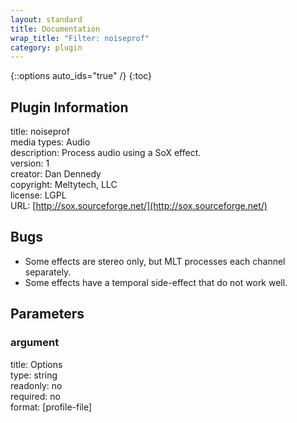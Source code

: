 ```yaml
---
layout: standard
title: Documentation
wrap_title: "Filter: noiseprof"
category: plugin
---
```

{::options auto_ids="true" /}
{:toc}

## Plugin Information

title: noiseprof  
media types:
Audio  
description: Process audio using a SoX effect.  
version: 1  
creator: Dan Dennedy  
copyright: Meltytech, LLC  
license: LGPL  
URL: [http://sox.sourceforge.net/](http://sox.sourceforge.net/)  

## Bugs

* Some effects are stereo only, but MLT processes each channel separately.
* Some effects have a temporal side-effect that do not work well.

## Parameters

### argument

title: Options    
type: string  
readonly: no  
required: no  
format: [profile-file]  

